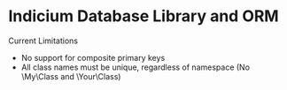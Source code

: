 # Indicium Database Library and ORM




Current Limitations
* No support for composite primary keys
* All class names must be unique, regardless of namespace (No \\My\Class and \\Your\Class)
